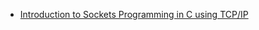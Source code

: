 - [Introduction to Sockets Programming in C using TCP/IP](https://www.csd.uoc.gr/~hy556/material/tutorials/cs556-3rd-tutorial.pdf)